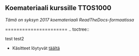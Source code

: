 ## Koemateriaali kurssille TTOS1000 

_Tämä on syksyn 2017 koemateriaali ReadTheDocs-formaatissa_

======================
.. toctree::

   test
   test2

* Käsitteet löytyvät [täältä](https://github.com/JAMKPROJ/TTOS1000-GT0/blob/master/all_concepts.md)
